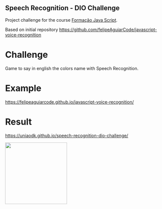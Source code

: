 ## Speech Recognition - DIO Challenge

Project challenge for the course [Formação Java Script](https://www.dio.me/bootcamp/formacao-javascript-developer).

Based on initial repository https://github.com/felipeAguiarCode/javascript-voice-recognition

# Challenge
Game to say in english the colors name with Speech Recognition.

# Example
https://felipeaguiarcode.github.io/javascript-voice-recognition/

# Result

https://uniaodk.github.io/speech-recognition-dio-challenge/

<img src="https://github.com/uniaodk/speech-recognition-dio-challenge/assets/52884069/541194b0-2f74-4b72-aa05-be8692ade2ca" width="200"/>
